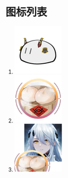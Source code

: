 # 图标列表

<style type='text/css'>
    img.icon {
        width: 128px;
        height: 128px;
    }
</style>


1. <img class="icon" src="res/辰星-云篆 团子.jpg">
2. <img class="icon" src="res/里芙带来了她的两个包子-透明背景.png">
3. <img class="icon" src="res/里芙和她的两个包子.png">

